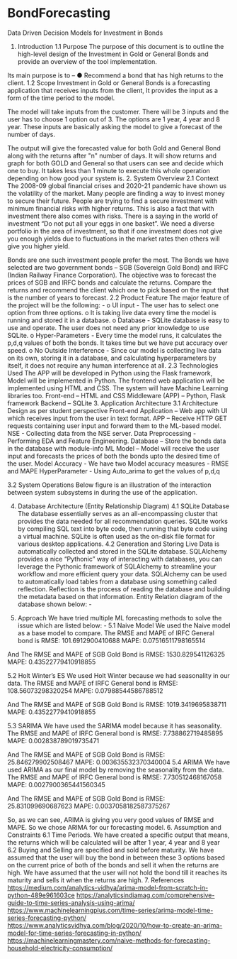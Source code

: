 # BondForecasting
Data Driven Decision Models for Investment in Bonds
1. Introduction
1.1 Purpose
The purpose of this document is to outline the high-level design of the Investment in Gold or General Bonds and provide an overview of the tool implementation.

Its main purpose is to –
●	Recommend a bond that has high returns to the client.
1.2	Scope
Investment in Gold or General Bonds is a forecasting application that receives inputs from the client, It provides the input as a form of the time period to the model. 

The model will take inputs from the customer. There will be 3 inputs and the user has to choose 1 option out of 3. The options are 1 year, 4 year and 8 year. These inputs are basically asking the model to give a forecast of the number of days.

The output will give the forecasted value for both Gold and General Bond along with the returns after "n" number of days. It will show returns and graph for both GOLD and General so that users can see and decide which one to buy. It takes less than 1 minute to execute this whole operation depending on how good your system is.
2.	System Overview
2.1 Context
The 2008-09 global financial crises and 2020-21 pandemic have shown us the volatility of the market. Many people are finding a way to invest money to secure their future. People are trying to find a secure investment with minimum financial risks with higher returns. This is also a fact that with investment there also comes with risks. There is a saying in the world of investment “Do not put all your eggs in one basket”. We need a diverse portfolio in the area of investment, so that if one investment does not give you enough yields due to fluctuations in the market rates then others will give you higher yield. 

Bonds are one such investment people prefer the most. The Bonds we have selected are two government bonds – SGB (Sovereign Gold Bond) and IRFC (Indian Railway Finance Corporation). The objective was to forecast the prices of SGB and IRFC bonds and calculate the returns. Compare the returns and recommend the client which one to pick based on the input that is the number of years to forecast.
2.2 Product Feature
The major feature of the project will be the following: -
o	UI input - The user has to select one option from three options.
o	 It is taking live data every time the model is running and stored it in a database.
o	Database - SQLite database is easy to use and operate. The user does not need any prior knowledge to use SQLite.
o	Hyper-Parameters - Every time the model runs, it calculates the p,d,q values of both the bonds. It takes time but we have put accuracy over speed.
o	No Outside Interference - Since our model is collecting live data on its own, storing it in a database, and calculating hyperparameters by itself, it does not require any human interference at all.
2.3	Technologies Used
The APP will be developed in Python using the Flask framework, Model will be implemented in Python. The frontend web application will be implemented using HTML and CSS.
The system will have Machine Learning libraries too.
Front-end – HTML and CSS
Middleware (APP) – Python, Flask framework
Backend – SQLite
3.	Application Architecture
3.1 Architecture Design as per student perspective
Front-end Application – Web app with UI which receives input from the user in text format.
APP – Receive HTTP GET requests containing user input and forward them to the ML-based model.
NSE - Collecting data from the NSE server.
Data Preprocessing - Performing EDA and Feature Engineering.
Database – Store the bonds data in the database with module-info
ML Model – Model will receive the user input and forecasts the prices of both the bonds upto the desired time of the user.
Model Accuracy - We have two Model accuracy measures - RMSE and MAPE
HyperParameter -  Using Auto_arima to get the values of p,d,q

 

3.2 System Operations
Below figure is an illustration of the interaction between system subsystems in during the use of the application.

 
4.	Database Architecture (Entity Relationship Diagram)
4.1 SQLite Database
The database essentially serves as an all-encompassing cluster that provides the data needed for all recommendation queries. SQLite works by compiling SQL text into byte code, then running that byte code using a virtual machine. SQLite is often used as the on-disk file format for various desktop applications.
4.2 Generation and Storing
Live Data is automatically collected and stored in the SQLite database. SQLAlchemy provides a nice “Pythonic” way of interacting with databases, you can leverage the Pythonic framework of SQLAlchemy to streamline your workflow and more efficient query your data. SQLAlchemy can be used to automatically load tables from a database using something called reflection. Reflection is the process of reading the database and building the metadata based on that information.
Entity Relation diagram of the database shown below: - 

 
5.	Approach
We have tried multiple ML forecasting methods to solve the issue which are listed below: -
5.1 Naive Model
We used the Naive model as a base model to compare. 
The RMSE and MAPE of IRFC General bond is 
RMSE: 101.6912900410688
MAPE: 0.07516511798165514

And The RMSE and MAPE of SGB Gold Bond is 
RMSE: 1530.829541126325
MAPE: 0.43522779410918855

5.2 Holt Winter’s ES
We used Holt Winter because we had seasonality in our data.
The RMSE and MAPE of IRFC General bond is
RMSE: 108.56073298320254
MAPE: 0.07988544586788512

And The RMSE and MAPE of SGB Gold Bond is 
RMSE: 1019.3419695838711
MAPE: 0.43522779410918855

5.3	SARIMA
We have used the SARIMA model because it has seasonality.
The RMSE and MAPE of IRFC General bond is
RMSE: 7.738862719485895
MAPE: 0.002838789019735471

And The RMSE and MAPE of SGB Gold Bond is 
RMSE: 25.846279902508467
MAPE: 0.003635532370340004
5.4	ARIMA
We have used ARIMA as our final model by removing the seasonality from the data. 
The RMSE and MAPE of IRFC General bond is
RMSE: 7.730512468167058
MAPE: 0.0027900365441560345

And The RMSE and MAPE of SGB Gold Bond is 
RMSE: 25.831099690687623
MAPE: 0.0037058182587375267

So, as we can see, ARIMA is giving you very good values of RMSE and MAPE. So we chose ARIMA for our forecasting model.
6.	Assumption and Constraints
6.1 Time Periods.
We have created a specific output that means, the returns which will be calculated will be after 1 year, 4 year and 8 year
6.2 Buying and Selling are specified and sold before maturity. 
We have assumed that the user will buy the bond in between these 3 options based on the current price of both of the bonds and sell it when the returns are high. We have assumed that the user will not hold the bond till it reaches its maturity and sells it when the returns are high.
7. References
https://medium.com/analytics-vidhya/arima-model-from-scratch-in-python-489e961603ce
https://analyticsindiamag.com/comprehensive-guide-to-time-series-analysis-using-arima/
https://www.machinelearningplus.com/time-series/arima-model-time-series-forecasting-python/
https://www.analyticsvidhya.com/blog/2020/10/how-to-create-an-arima-model-for-time-series-forecasting-in-python/
https://machinelearningmastery.com/naive-methods-for-forecasting-household-electricity-consumption/






